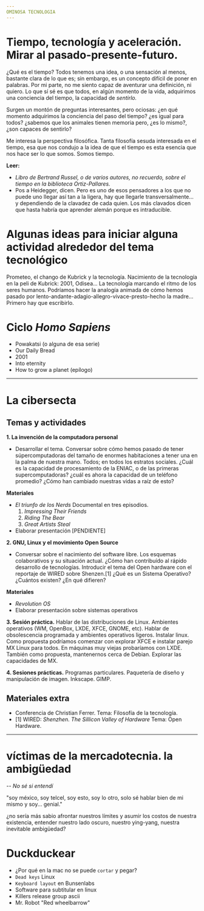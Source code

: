 ```yaml
---
OMINOSA TECNOLOGIA
---
```



# Tiempo, tecnología y aceleración. Mirar al pasado-presente-futuro.

¿Qué es el tiempo? Todos tenemos una idea, o una sensación al menos, bastante clara de lo que es; sin embargo, es un concepto difícil de poner en palabras. Por mi parte, no me siento capaz de aventurar una definición, ni quiero. Lo que sí sé es que todos, en algún momento de la vida, adquirimos una conciencia del tiempo, la capacidad de _sentirlo._

Surgen un montón de preguntas interesantes, pero ociosas: ¿en qué momento adquirimos la conciencia del paso del tiempo? ¿es igual para todos? ¿sabemos que los animales tienen memoria pero, ¿es lo mismo?, ¿son capaces de sentirlo?

Me interesa la perspectiva filosófica. Tanta filosofía sesuda interesada en el tiempo, esa que nos condujo a la idea de que el tiempo es esta esencia que nos hace ser lo que somos. Somos tiempo.


**Leer:**
- _Libro de Bertrand Russel, o de varios autores, no recuerdo, sobre el tiempo en la biblioteca Ortiz-Pallares._
- Pos a Heidegger, dicen. Pero es uno de esos pensadores a los que no puede uno llegar así tan a la ligera, hay que llegarle transversalmente... y dependiendo de la clavadez de cada quien. Los más clavados dicen que hasta habría que aprender alemán porque es intraducible.


# Algunas ideas para iniciar alguna actividad alrededor del tema tecnológico
Prometeo, el chango de Kubrick y la tecnología. Nacimiento de la tecnología en la peli de Kubrick: 2001, Odisea... La tecnología marcando el ritmo de los seres humanos. Podríamos hacer la analogía animada de cómo hemos pasado por lento-andante-adagio-allegro-vivace-presto-hecho la madre... Primero hay que escribirlo.

# Ciclo _Homo Sapiens_
- Powakatsi (o alguna de esa serie)
- Our Daily Bread
- 2001
- Into eternity
- How to grow a planet (epílogo)

- - -

# La cibersecta

## Temas y actividades
**1. La invención de la computadora personal**
 - Desarrollar el tema. Conversar sobre cómo hemos pasado de tener súpercomputadoras del tamaño de enormes habitaciones a tener una en la palma de nuestra mano. Todos; en todos los estratos sociales. ¿Cuál es la capacidad de procesamiento de la ENIAC, o de las primeras supercomputadoras? ¿cuál es ahora la capacidad de un teléfono promedio? ¿Cómo han cambiado nuestras vidas a raíz de esto?

**Materiales**
- _El triunfo de los Nerds_ Documental en tres episodios.
  1. _Impressing Their Friends_
  2. _Riding The Bear_
  3. _Great Artists Steal_
- Elaborar presentación [PENDIENTE]

**2. GNU, Linux y el movimiento Open Source**
 - Conversar sobre el nacimiento del software libre. Los esquemas colaborativos y su situación actual. ¿Cómo han contribuído al rápido desarrollo de tecnologías. Introducir el tema del Open hardware con el reportaje de WIRED sobre Shenzen.[1] ¿Qué es un Sistema Operativo? ¿Cuántos existen? ¿En qué difieren?

**Materiales**
 - _Revolution OS_
 - Elaborar presentación sobre sistemas operativos

**3. Sesión práctica.** Hablar de las distribuciones de Linux. Ambientes operativos (WM, OpenBox, LXDE, XFCE, GNOME, etc). Hablar de obsolescencia programada y ambientes operativos ligeros. Instalar linux. Como propuesta podríamos comenzar con explorar XFCE e instalar parejo MX Linux para todos. En máquinas muy viejas probaríamos con LXDE. También como propuesta, mantenernos cerca de Debian. Explorar las capacidades de MX.

**4. Sesiones prácticas.** Programas particulares. Paquetería de diseño y manipulación de imagen. Inkscape. GIMP.

## Materiales extra
- Conferencia de Christian Ferrer. Tema: Filosofía de la tecnología.
- [1] WIRED: _Shenzhen. The Sillicon Valley of Hardware_ Tema: Open Hardware.


- - -

# víctimas de la mercadotecnia. la ambigüedad

-- _No sé si entendí_

"soy méxico, soy telcel, soy esto, soy lo otro, solo sé hablar bien de mi mismo y soy... genial."

¿no sería más sabio afrontar nuestros límites y asumir los costos de nuestra existencia, entender nuestro lado oscuro, nuestro ying-yang, nuestra inevitable ambigüedad?

# Duckduckear

- ¿Por qué en la mac no se puede `cortar` y pegar?
- `Dead keys` Linux
- `Keyboard layout` en Bunsenlabs
- Software para subtitular en linux
- Killers release group ascii
- Mr. Robot "Red wheelbarrow"
